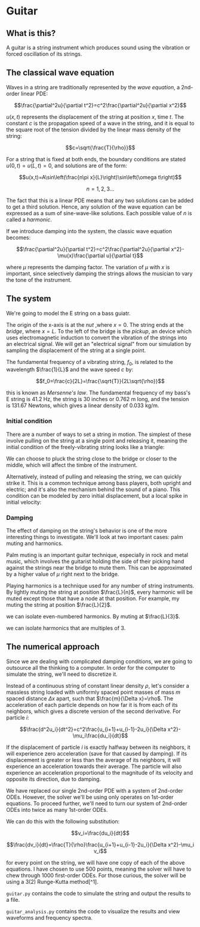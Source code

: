 # Guitar

## What is this?

A guitar is a string  instrument which produces sound using the vibration or forced oscillation of its strings.

## The classical wave equation

Waves in a string are traditionally represented by the *wave equation*, a 2nd-order linear PDE:

$$\frac{\partial^2u}{\partial t^2}=c^2\frac{\partial^2u}{\partial x^2}$$

$u(x,t)$ represents the displacement of the string at position $x$, time $t$. The constant $c$ is the propagation speed of a wave in the string, and it is equal to the square root of the tension divided by the linear mass density of the string:

$$c=\sqrt{\frac{T}{\rho}}$$

For a string that is fixed at both ends, the boundary conditions are stated $u(0,t)=u(L,t)=0$, and solutions are of the form:

$$u(x,t)=A\sin\left(\frac{n\pi x}{L}\right)\sin\left(\omega t\right)$$

$$n=1, 2, 3\dots$$

The fact that this is a linear PDE means that any two solutions can be added to get a third solution. Hence, any solution of the wave equation can be expressed as a sum of sine-wave-like solutions. Each possible value of $n$ is called a *harmonic*.

If we introduce damping into the system, the classic wave equation becomes:

$$\frac{\partial^2u}{\partial t^2}=c^2\frac{\partial^2u}{\partial x^2}-\mu(x)\frac{\partial u}{\partial t}$$

where $\mu$ represents the damping factor. The variation of $\mu$ with $x$ is important, since selectively damping the strings allows the musician to vary the tone of the instrument.

## The system

We're going to model the E string on a bass guiatr.

The origin of the x-axis is at the *nut* ,where $x=0$. The string ends at the *bridge*, where $x=L$.
To the left of the bridge is the *pickup*, an device which uses electromagnetic induction to convert the vibration of the strings into an electrical signal. We will get an "electrical signal" from our simulation by sampling the displacement of the string at a single point.

The fundamental frequency of a vibrating string, $f_0$, is related to the wavelength $\frac{1}{L}$ and the wave speed $c$ by:

$$f_0=\frac{c}{2L}=\frac{\sqrt{T}}{2L\sqrt{\rho}}$$

this is known as *Mersenne's law*. The fundamental frequency of my bass's E string is 41.2 Hz, the string is 30 inches or 0.762 m long, and the tension is 131.67 Newtons, which gives a linear density of 0.033 kg/m.

### Initial condition

There are a number of ways to set a string in motion. The simplest of these involve pulling on the string at a single point and releasing it, meaning the initial condition of the freely-vibrating string looks like a triangle:


We can choose to pluck the string close to the bridge or closer to the middle, which will affect the timbre of the instrument.


Alternatively, instead of pulling and releasing the string, we can quickly strike it. This is a common technique among bass players, both upright and electric; and it's also the mechanism behind the sound of a piano. This condition can be modeled by zero initial displacement, but a local spike in initial velocity:


### Damping

The effect of damping on the string's behavior is one of the more interesting things to investigate. We'll look at two important cases: palm muting and harmonics.

Palm muting is an important guitar technique, especially in rock and metal music, which involves the guitarist holding the side of their picking hand against the strings near the bridge to mute them. This can be approximated by a higher value of $\mu$ right next to the bridge.


Playing harmonics is a technique used for any number of string instruments. By lightly muting the string at position $\frac{L}{n}$, every harmonic will be muted except those that have a node at that position. For example, my muting the string at position $\frac{L}{2}$.

we can isolate even-numbered harmonics. By muting at $\frac{L}{3}$.

we can isolate harmonics that are multiples of 3.

## The numerical approach

Since we are dealing with complicated damping conditions, we are going to outsource all the thinking to a computer. In order for the computer to simulate the string, we'll need to discretize it.

Instead of a continuous string of constant linear density $\rho$, let's consider a massless string loaded with uniformly spaced point masses of mass $m$ spaced distance $\Delta x$ apart, such that $\frac{m}{\Delta x}=\rho$. The acceleration of each particle depends on how far it is from each of its neighbors, which gives a discrete version of the second derivative. For particle $i$:

$$\frac{d^2u_i}{dt^2}=c^2\frac{u_{i+1}+u_{i-1}-2u_i}{\Delta x^2}-\mu_i\frac{du_i}{dt}$$

If the displacement of particle $i$ is exactly halfway between its neighbors, it will experience zero acceleration (save for that caused by damping). If its displacement is greater or less than the average of its neighbors, it will experience an acceleration towards their average. The particle will also experience an acceleration proportional to the magnitude of its velocity and opposite its direction, due to damping.

We have replaced our single 2nd-order PDE with a system of 2nd-order ODEs. However, the solver we'll be using only operates on 1st-order equations. To proceed further, we'll need to turn our system of 2nd-order ODEs into twice as many 1st-order ODEs.

We can do this with the following substitution:

$$v_i=\frac{du_i}{dt}$$

$$\frac{dv_i}{dt}=\frac{T}{\rho}\frac{u_{i+1}+u_{i-1}-2u_i}{\Delta x^2}-\mu_i v_i$$

for every point on the string, we will have one copy of each of the above equations. I have chosen to use 500 points, meaning the solver will have to chew through 1000 first-order ODEs. For those curious, the solver will be using a 3(2) Runge-Kutta method[^1].

`guitar.py` contains the code to simulate the string and output the results to a file.

`guitar_analysis.py` contains the code to visualize the results and view waveforms and frequency spectra.

